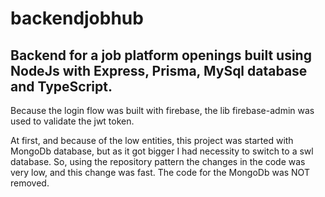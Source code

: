 # backendjobhub

## Backend for a job platform openings built using NodeJs with Express, Prisma, MySql database and TypeScript. ##

Because the login flow was built with firebase, the lib firebase-admin was used to validate the jwt token.

At first, and because of the low entities, this project was started with MongoDb database, but as it got bigger I had necessity to switch
to a swl database. So, using the repository pattern the changes in the code was very low, and this change was fast. 
The code for the MongoDb was NOT removed.



